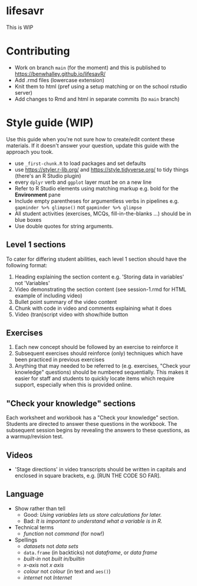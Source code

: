 # lifesavr

This is WIP

# Contributing

- Work on branch `main` (for the moment) and this is published to https://benwhalley.github.io/lifesavR/
- Add .rmd files (lowercase extension)
- Knit them to html (pref using a setup matching or on the school rstudio server)
- Add changes to Rmd and html in separate commits (to `main` branch)

# Style guide (WIP)

Use this guide when you're not sure how to create/edit content these materials. If it doesn't answer your question,
update this guide with the approach you took.

- use `_first-chunk.R` to load packages and set defaults
- use https://styler.r-lib.org/ and https://style.tidyverse.org/ to tidy things (there's an R Studio plugin)
- every `dplyr` verb and `ggplot` layer must be on a new line
- Refer to R Studio elements using matching markup e.g. bold for the **Environment** pane
- Include empty parentheses for argumentless verbs in pipelines e.g. `gapminder %>% glimpse()` not `gapminder %>% glimpse`
- All student activities (exercises, MCQs, fill-in-the-blanks ...) should be in blue boxes
- Use double quotes for string arguments.

## Level 1 sections

To cater for differing student abilities, each level 1 section should have the following format:

1. Heading explaining the section content e.g. 'Storing data in variables' not 'Variables'
1. Video demonstrating the section content (see session-1.rmd for HTML example of including video)
1. Bullet point summary of the video content
1. Chunk with code in video and comments explaining what it does
1. Video (tran)script video with show/hide button

## Exercises

1. Each new concept should be followed by an exercise to reinforce it
1. Subsequent exercises should reinforce (only) techniques which have been practiced in previous exercises
1. Anything that may needed to be referred to (e.g. exercises, "Check your knowledge" questions) should be numbered
sequentially. This makes it easier for staff and students to quickly locate items which require support, especially when
this is provided online.

## "Check your knowledge" sections

Each worksheet and workbook has a "Check your knowledge" section. Students are directed to answer these questions in the
workbook. The subsequent session begins by revealing the answers to these questions, as a warmup/revision test.

## Videos

* 'Stage directions' in video transcripts should be written in capitals and enclosed in square brackets,
e.g. [RUN THE CODE SO FAR].

## Language

* Show rather than tell
  * Good: *Using variables lets us store calculations for later.*
  * Bad: *It is important to understand what a variable is in R.*
* Technical terms
  * *function* not *command* (for now!)
* Spellings
  * *datasets* not *data sets*
  * `data.frame` (in backticks) not *dataframe*, or *data frame*
  * *built-in* not *built in/builtin*
  * *x-axis* not *x axis*
  * *colour* not *colour* (in text and `aes()`)
  * *internet* not *Internet*